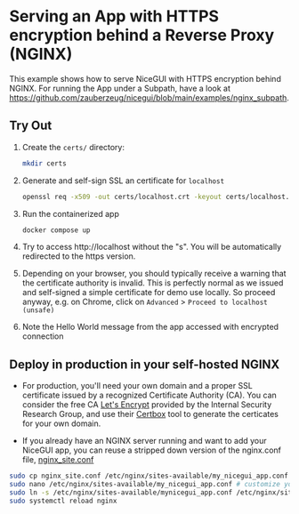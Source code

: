# Serving an App with HTTPS encryption behind a Reverse Proxy (NGINX)

This example shows how to serve NiceGUI with HTTPS encryption behind NGINX.
For running the App under a Subpath, have a look at https://github.com/zauberzeug/nicegui/blob/main/examples/nginx_subpath.

## Try Out

1. Create the `certs/` directory:

   ```bash
   mkdir certs
   ```

2. Generate and self-sign SSL an certificate for `localhost`

   ```bash
   openssl req -x509 -out certs/localhost.crt -keyout certs/localhost.key -newkey rsa:2048 -nodes -sha256 -subj '/CN=localhost' -extensions EXT -config <( printf "[dn]\nCN=localhost\n[req]\ndistinguished_name = dn\n[EXT]\nsubjectAltName=DNS:localhost\nkeyUsage=digitalSignature\nextendedKeyUsage=serverAuth")
   ```

3. Run the containerized app

   ```bash
   docker compose up
   ```

4. Try to access http://localhost without the "s".
   You will be automatically redirected to the https version.

5. Depending on your browser, you should typically receive a warning that the certificate authority is invalid.
   This is perfectly normal as we issued and self-signed a simple certificate for demo use locally.
   So proceed anyway, e.g. on Chrome, click on `Advanced` > `Proceed to localhost (unsafe)`

6. Note the Hello World message from the app accessed with encrypted connection

## Deploy in production in your self-hosted NGINX

- For production, you'll need your own domain and a proper SSL certificate issued by a recognized Certificate Authority (CA).
  You can consider the free CA [Let's Encrypt](https://letsencrypt.org/) provided by the Internal Security Research Group, and use their [Certbox](https://certbot.eff.org/instructions) tool to generate the certicates for your own domain.

- If you already have an NGINX server running and want to add your NiceGUI app, you can reuse a stripped down version of the nginx.conf file, [nginx_site.conf](https://github.com/zauberzeug/nicegui/blob/main/example/nginx_https/nginx_site.conf)

```bash
sudo cp nginx_site.conf /etc/nginx/sites-available/my_nicegui_app.conf
sudo nano /etc/nginx/sites-available/my_nicegui_app.conf # customize your domain, certificates, port number, etc.
sudo ln -s /etc/nginx/sites-available/mynicegui_app.conf /etc/nginx/sites-enabled
sudo systemctl reload nginx
```
